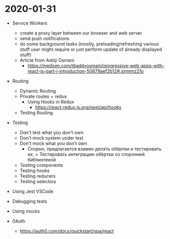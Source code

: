 # 2020-01-31

* Service Workers
    * create a proxy layer between our browser and web server
    * send push notifications
    * do some background tasks (mostly, preloading/refreshing various stuff user might require or just perform update of already displayed stuff)
    * Article from Addy Osmani
        * https://medium.com/@addyosmani/progressive-web-apps-with-react-js-part-i-introduction-50679aef2b12#.sjrmmz21o

* Routing
    * Dynamic Routing
    * Private routes + redux
        * Using Hooks in Redux
            * https://react-redux.js.org/next/api/hooks
    * Testing Routing
* Testing
    * Don't test what you don't own
    * Don't mock system under test
    * Don't mock what you don't own
        * Спорно, предлагается взамен делать обёртки и тестировать их. + Тестировать интеграцию обёртки со сторонней библиотекой
    * Testing components
    * Testing hooks
    * Testing reducers
    * Testing selectors
* Using Jest VSCode
* Debugging tests
* Using mocks

* 0Auth
    * https://auth0.com/docs/quickstart/spa/react